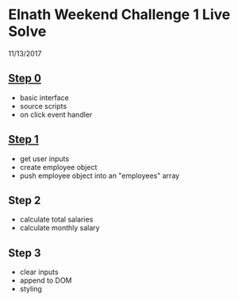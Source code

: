 Elnath Weekend Challenge 1 Live Solve
===

11/13/2017

[Step 0](https://github.com/devjanaprime/elnath_weekend1ChillengeOne/commit/90ccb7acd06367057f2a13e620e8faaae65679c7) 
---

- basic interface
- source scripts
- on click event handler

[Step 1](https://github.com/devjanaprime/elnath_weekend1ChillengeOne/commit/4622ae5ca80adde2098f498c4f4cd097ddf2f501)
---

- get user inputs
- create employee object
- push employee object into an "employees" array

Step 2
---

- calculate total salaries
- calculate monthly salary

Step 3
---

- clear inputs
- append to DOM
- styling

